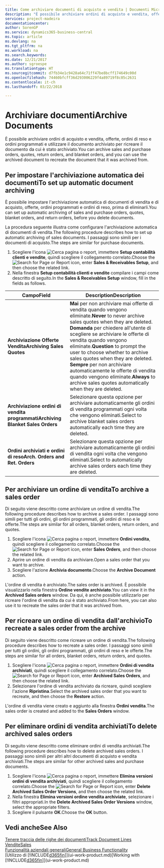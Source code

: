 ```yaml
---
title: Come archiviare documenti di acquisto e vendita | Documenti Microsoft
description: "È possibile archiviare ordini di acquisto e vendita, offerte, ordini di reso e ordini programmati e utilizzare il documento archiviato per ricreare il documento da cui è stato archiviato."
services: project-madeira
documentationcenter: 
author: SorenGP
ms.service: dynamics365-business-central
ms.topic: article
ms.devlang: na
ms.tgt_pltfrm: na
ms.workload: na
ms.search.keywords: 
ms.date: 12/21/2017
ms.author: sgroespe
ms.translationtype: HT
ms.sourcegitcommit: d7fb34e1c9428a64c71ff47be8bcff174649c00d
ms.openlocfilehash: 74460bfcff36d293006229f4a89719f8c05c2631
ms.contentlocale: it-ch
ms.lasthandoff: 03/22/2018

---
```

# <a name="archive-documents"></a><span data-ttu-id="0bfcd-103">Archiviare documenti</span><span class="sxs-lookup"><span data-stu-id="0bfcd-103">Archive Documents</span></span>
<span data-ttu-id="0bfcd-104">È possibile archiviare ordini di acquisto e vendita, offerte, ordini di reso e ordini programmati e utilizzare il documento archiviato per ricreare il documento da cui è stato archiviato.</span><span class="sxs-lookup"><span data-stu-id="0bfcd-104">You can archive sales and purchase orders, quotes, return orders, and blanket orders, and you can use the archived document to recreate the document that it was archived from.</span></span>

## <a name="to-set-up-automatic-document-archiving"></a><span data-ttu-id="0bfcd-105">Per impostare l'archiviazione automatica dei documenti</span><span class="sxs-lookup"><span data-stu-id="0bfcd-105">To set up automatic document archiving</span></span>  
<span data-ttu-id="0bfcd-106">È possibile impostare l'archiviazione automatica di documenti di vendita e di acquisto, offerte, ordini programmati e ordini di reso, prima di eliminarli.</span><span class="sxs-lookup"><span data-stu-id="0bfcd-106">You can set up automatic archiving of sales and purchase orders, quotes, blanket orders, and return orders, before you delete documents.</span></span>

<span data-ttu-id="0bfcd-107">La procedura seguente illustra come configurare l'archiviazione automatica di documenti di vendita.</span><span class="sxs-lookup"><span data-stu-id="0bfcd-107">The following procedure describes how to set up automatic archiving of sales documents.</span></span> <span data-ttu-id="0bfcd-108">I passaggi sono simili per i documenti di acquisto.</span><span class="sxs-lookup"><span data-stu-id="0bfcd-108">The steps are similar for purchase documents.</span></span>
1.  <span data-ttu-id="0bfcd-109">Scegliere l'icona ![Cerca pagina o report](media/ui-search/search_small.png "icona Cerca pagina o report"), immettere **Setup contabilità clienti e vendite**, quindi scegliere il collegamento correlato.</span><span class="sxs-lookup"><span data-stu-id="0bfcd-109">Choose the ![Search for Page or Report](media/ui-search/search_small.png "Search for Page or Report icon") icon, enter **Sales & Receivables Setup**, and then choose the related link.</span></span>
2. <span data-ttu-id="0bfcd-110">Nella finestra **Setup contabilità clienti e vendite** compilare i campi come descritto di seguito.</span><span class="sxs-lookup"><span data-stu-id="0bfcd-110">In the **Sales & Receivables Setup** window, fill in the fields as follows.</span></span>

|<span data-ttu-id="0bfcd-111">Campo</span><span class="sxs-lookup"><span data-stu-id="0bfcd-111">Field</span></span>|<span data-ttu-id="0bfcd-112">Description</span><span class="sxs-lookup"><span data-stu-id="0bfcd-112">Description</span></span>|
|-----|-----------|
|<span data-ttu-id="0bfcd-113">**Archiviazione Offerte Vendita**</span><span class="sxs-lookup"><span data-stu-id="0bfcd-113">**Archiving Sales Quotes**</span></span>|<span data-ttu-id="0bfcd-114">**Mai** per non archiviare mai offerte di vendita quando vengono eliminate.</span><span class="sxs-lookup"><span data-stu-id="0bfcd-114">**Never** to never archive sales quotes when they are deleted.</span></span> <span data-ttu-id="0bfcd-115">**Domanda** per chiedere all'utente di scegliere se archiviare le offerte di vendita quando vengono eliminate.</span><span class="sxs-lookup"><span data-stu-id="0bfcd-115">**Question** to prompt the user to choose whether to archive sales quotes when they are deleted.</span></span> <span data-ttu-id="0bfcd-116">**Sempre** per non archiviare automaticamente le offerte di vendita quando vengono eliminate.</span><span class="sxs-lookup"><span data-stu-id="0bfcd-116">**Always** to archive sales quotes automatically when they are deleted.</span></span>|
|<span data-ttu-id="0bfcd-117">**Archiviazione ordini di vendita programmati**</span><span class="sxs-lookup"><span data-stu-id="0bfcd-117">**Archiving Blanket Sales Orders**</span></span>|<span data-ttu-id="0bfcd-118">Selezionare questa opzione per archiviare automaticamente gli ordini di vendita programmati ogni volta che vengono eliminati.</span><span class="sxs-lookup"><span data-stu-id="0bfcd-118">Select to archive blanket sales orders automatically each time they are deleted.</span></span>|
|<span data-ttu-id="0bfcd-119">**Ordini archiviati e ordini di reso**</span><span class="sxs-lookup"><span data-stu-id="0bfcd-119">**Arch. Orders and Ret. Orders**</span></span>|<span data-ttu-id="0bfcd-120">Selezionare questa opzione per archiviare automaticamente gli ordini di vendita ogni volta che vengono eliminati.</span><span class="sxs-lookup"><span data-stu-id="0bfcd-120">Select to automatically archive sales orders each time they are deleted.</span></span>|

## <a name="to-archive-a-sales-order"></a><span data-ttu-id="0bfcd-121">Per archiviare un ordine di vendita</span><span class="sxs-lookup"><span data-stu-id="0bfcd-121">To archive a sales order</span></span>
<span data-ttu-id="0bfcd-122">Di seguito viene descritto come archiviare un ordine di vendita.</span><span class="sxs-lookup"><span data-stu-id="0bfcd-122">The following procedure describes how to archive a sales order.</span></span> <span data-ttu-id="0bfcd-123">I passaggi sono simili per tutti gli ordini, gli ordini programmati, gli ordini di reso e le offerte.</span><span class="sxs-lookup"><span data-stu-id="0bfcd-123">The steps are similar for all orders, blanket orders, return orders, and quotes.</span></span>

1.  <span data-ttu-id="0bfcd-124">Scegliere l'icona ![Cerca pagina o report](media/ui-search/search_small.png "icona Cerca pagina o report"), immettere **Ordini vendita**, quindi scegliere il collegamento correlato.</span><span class="sxs-lookup"><span data-stu-id="0bfcd-124">Choose the ![Search for Page or Report](media/ui-search/search_small.png "Search for Page or Report icon") icon, enter **Sales Orders**, and then choose the related link.</span></span>  
2.  <span data-ttu-id="0bfcd-125">Aprire un ordine di vendita da archiviare.</span><span class="sxs-lookup"><span data-stu-id="0bfcd-125">Open a sales order that you want to archive.</span></span>  
3.  <span data-ttu-id="0bfcd-126">Scegliere l'azione **Archivia documento**.</span><span class="sxs-lookup"><span data-stu-id="0bfcd-126">Choose the **Archive Document** action.</span></span>

<span data-ttu-id="0bfcd-127">L'ordine di vendita è archiviato.</span><span class="sxs-lookup"><span data-stu-id="0bfcd-127">The sales order is archived.</span></span> <span data-ttu-id="0bfcd-128">È possibile visualizzarlo nella finestra **Ordine vendite archiviato**.</span><span class="sxs-lookup"><span data-stu-id="0bfcd-128">You can view it in the **Archived Sales orders** window.</span></span> <span data-ttu-id="0bfcd-129">Da qui, è anche possibile utilizzarlo per ricreare l'ordine di vendita da cui è stato archiviato.</span><span class="sxs-lookup"><span data-stu-id="0bfcd-129">From here, you can also use it to recreate the sales order that it was archived from.</span></span>

## <a name="to-recreate-a-sales-order-from-the-archive"></a><span data-ttu-id="0bfcd-130">Per ricreare un ordine di vendita dall'archivio</span><span class="sxs-lookup"><span data-stu-id="0bfcd-130">To recreate a sales order from the archive</span></span>
<span data-ttu-id="0bfcd-131">Di seguito viene descritto come ricreare un ordine di vendita.</span><span class="sxs-lookup"><span data-stu-id="0bfcd-131">The following procedure describes how to recreate a sales order.</span></span> <span data-ttu-id="0bfcd-132">I passaggi sono simili per tutti gli ordini, gli ordini programmati, gli ordini di reso e le offerte.</span><span class="sxs-lookup"><span data-stu-id="0bfcd-132">The steps are similar for all orders, blanket orders, return orders, and quotes.</span></span>

1.  <span data-ttu-id="0bfcd-133">Scegliere l'icona ![Cerca pagina o report](media/ui-search/search_small.png "icona Cerca pagina o report"), immettere **Ordini di vendita archiviati**, quindi scegliere il collegamento correlato.</span><span class="sxs-lookup"><span data-stu-id="0bfcd-133">Choose the ![Search for Page or Report](media/ui-search/search_small.png "Search for Page or Report icon") icon, enter **Archived Sales Orders**, and then choose the related link.</span></span>
2.  <span data-ttu-id="0bfcd-134">Selezionare l'ordine di vendita archiviato da ricreare, quindi scegliere l'azione **Ripristina**.</span><span class="sxs-lookup"><span data-stu-id="0bfcd-134">Select the archived sales order that you want to recreate, and then choose the **Restore** action.</span></span>  

<span data-ttu-id="0bfcd-135">L'ordine di vendita viene creato e aggiunto alla finestra **Ordini vendita**.</span><span class="sxs-lookup"><span data-stu-id="0bfcd-135">The sales order is created and added to the **Sales Orders** window.</span></span>

## <a name="to-delete-archived-sales-orders"></a><span data-ttu-id="0bfcd-136">Per eliminare ordini di vendita archiviati</span><span class="sxs-lookup"><span data-stu-id="0bfcd-136">To delete archived sales orders</span></span>
<span data-ttu-id="0bfcd-137">Di seguito viene descritto come eliminare ordini di vendita archiviati.</span><span class="sxs-lookup"><span data-stu-id="0bfcd-137">The following procedure describes how to delete archived sales orders.</span></span> <span data-ttu-id="0bfcd-138">I passaggi sono simili per altri altri documenti di acquisto e vendita archiviati.</span><span class="sxs-lookup"><span data-stu-id="0bfcd-138">The steps are similar for other archived sales and purchase documents.</span></span>

1.  <span data-ttu-id="0bfcd-139">Scegliere l'icona ![Cerca pagina o report](media/ui-search/search_small.png "icona Cerca pagina o report"), immettere **Elimina versioni ordini di vendita archiviati**, quindi scegliere il collegamento correlato.</span><span class="sxs-lookup"><span data-stu-id="0bfcd-139">Choose the ![Search for Page or Report](media/ui-search/search_small.png "Search for Page or Report icon") icon, enter **Delete Archived Sales Order Versions**, and then choose the related link.</span></span>  
2.  <span data-ttu-id="0bfcd-140">Nella finestra **Elimina versioni ordine vendita archiviate**, selezionare i filtri appropriati.</span><span class="sxs-lookup"><span data-stu-id="0bfcd-140">In the **Delete Archived Sales Order Versions** window, select the appropriate filters.</span></span>  
3.  <span data-ttu-id="0bfcd-141">Scegliere il pulsante **OK**.</span><span class="sxs-lookup"><span data-stu-id="0bfcd-141">Choose the **OK** button.</span></span>

## <a name="see-also"></a><span data-ttu-id="0bfcd-142">Vedi anche</span><span class="sxs-lookup"><span data-stu-id="0bfcd-142">See Also</span></span>
[<span data-ttu-id="0bfcd-143">Tenere traccia delle righe dei documenti</span><span class="sxs-lookup"><span data-stu-id="0bfcd-143">Track Document Lines</span></span>](across-how-to-track-document-lines.md)  
[<span data-ttu-id="0bfcd-144">Vendite</span><span class="sxs-lookup"><span data-stu-id="0bfcd-144">Sales</span></span>](sales-manage-sales.md)  
[<span data-ttu-id="0bfcd-145">Funzionalità aziendali generali</span><span class="sxs-lookup"><span data-stu-id="0bfcd-145">General Business Functionality</span></span>](ui-across-business-areas.md)  
<span data-ttu-id="0bfcd-146">[Utilizzo di [!INCLUDE[d365fin](includes/d365fin_md.md)]](ui-work-product.md)</span><span class="sxs-lookup"><span data-stu-id="0bfcd-146">[Working with [!INCLUDE[d365fin](includes/d365fin_md.md)]](ui-work-product.md)</span></span>

